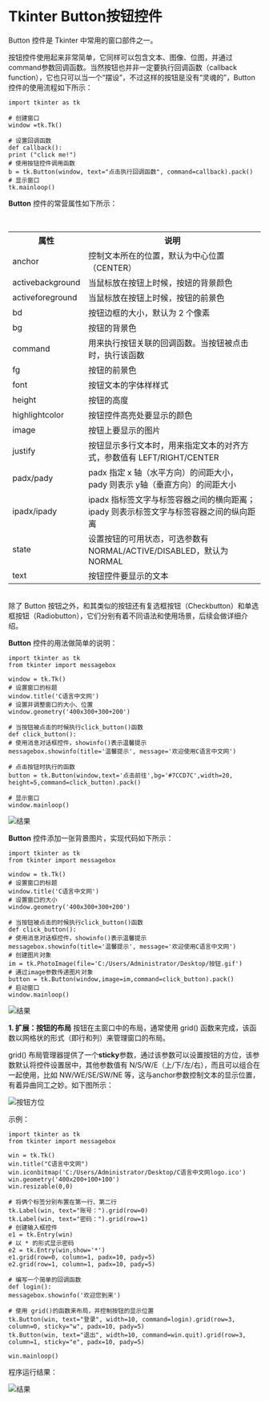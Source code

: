 # Tkinter Button按钮控件 #

Button 控件是 Tkinter 中常用的窗口部件之一。

按钮控件使用起来非常简单，它同样可以包含文本、图像、位图，并通过command参数回调函数。当然按钮也并非一定要执行回调函数（callback function），它也只可以当一个“摆设”，不过这样的按钮是没有“灵魂的”，Button 控件的使用流程如下所示：
    
    import tkinter as tk
    
    # 创建窗口
    window =tk.Tk()
    
    # 设置回调函数
    def callback():
    print ("click me!")
    # 使用按钮控件调用函数
    b = tk.Button(window, text="点击执行回调函数", command=callback).pack()
    # 显示窗口
    tk.mainloop()

**Button** 控件的常营属性如下所示：

<br />
<table>
<tbody>
<tr>
<th>
属性</th>
<th>
说明</th>
</tr>
<tr>
<td>
anchor</td>
<td>
控制文本所在的位置，默认为中心位置（CENTER）</td>
</tr>
<tr>
<td>
activebackground</td>
<td>
当鼠标放在按钮上时候，按妞的背景颜色</td>
</tr>
<tr>
<td>
activeforeground</td>
<td>
当鼠标放在按钮上时候，按钮的前景色</td>
</tr>
<tr>
<td>
bd</td>
<td>
按钮边框的大小，默认为 2 个像素</td>
</tr>
<tr>
<td>
bg</td>
<td>
按钮的背景色</td>
</tr>
<tr>
<td>
command</td>
<td>
用来执行按钮关联的回调函数。当按钮被点击时，执行该函数</td>
</tr>
<tr>
<td>
fg</td>
<td>
按钮的前景色</td>
</tr>
<tr>
<td>
font</td>
<td>
按钮文本的字体样样式</td>
</tr>
<tr>
<td>
height</td>
<td>
按钮的高度</td>
</tr>
<tr>
<td>
highlightcolor</td>
<td>
按钮控件高亮处要显示的颜色</td>
</tr>
<tr>
<td>
image</td>
<td>
按钮上要显示的图片</td>
</tr>
<tr>
<td>
justify</td>
<td>
按钮显示多行文本时，用来指定文本的对齐方式，参数值有 LEFT/RIGHT/CENTER</td>
</tr>
<tr>
<td>
padx/pady</td>
<td>
padx 指定 x 轴（水平方向）的间距大小，pady 则表示 y轴（垂直方向）的间距大小</td>
</tr>
<tr>
<td>
ipadx/ipady</td>
<td>
ipadx 指标签文字与标签容器之间的横向距离；ipady 则表示标签文字与标签容器之间的纵向距离</td>
</tr>
<tr>
<td>
state</td>
<td>
设置按钮的可用状态，可选参数有NORMAL/ACTIVE/DISABLED，默认为 NORMAL</td>
</tr>
<tr>
<td>
text</td>
<td>
按钮控件要显示的文本</td>
</tr>
</tbody>
</table>
<br />
除了 Button 按钮之外，和其类似的按钮还有复选框按钮（Checkbutton）和单选框按钮（Radiobutton），它们分别有着不同语法和使用场景，后续会做详细介绍。

**Button** 控件的用法做简单的说明：

    import tkinter as tk
    from tkinter import messagebox
    
    window = tk.Tk()
    # 设置窗口的标题
    window.title('C语言中文网')
    # 设置并调整窗口的大小、位置
    window.geometry('400x300+300+200')
    
    # 当按钮被点击的时候执行click_button()函数
    def click_button():
    # 使用消息对话框控件，showinfo()表示温馨提示
    messagebox.showinfo(title='温馨提示', message='欢迎使用C语言中文网')
    
    # 点击按钮时执行的函数
    button = tk.Button(window,text='点击前往',bg='#7CCD7C',width=20, height=5,command=click_button).pack()
    
    # 显示窗口
    window.mainloop()

![结果](http://c.biancheng.net/uploads/allimg/220105/11063021D-0.gif)

**Button** 控件添加一张背景图片，实现代码如下所示：

    import tkinter as tk
    from tkinter import messagebox
    
    window = tk.Tk()
    # 设置窗口的标题
    window.title('C语言中文网')
    # 设置窗口的大小
    window.geometry('400x300+300+200')
    
    # 当按钮被点击的时候执行click_button()函数
    def click_button():
    # 使用消息对话框控件，showinfo()表示温馨提示
    messagebox.showinfo(title='温馨提示', message='欢迎使用C语言中文网')
    # 创建图片对象
    im = tk.PhotoImage(file='C:/Users/Administrator/Desktop/按钮.gif')
    # 通过image参数传递图片对象
    button = tk.Button(window,image=im,command=click_button).pack()
    # 启动窗口
    window.mainloop()

![结果](http://c.biancheng.net/uploads/allimg/220105/1106303294-1.gif)

**1. 扩展：按钮的布局**
按钮在主窗口中的布局，通常使用 grid() 函数来完成，该函数以网格状的形式（即行和列）来管理窗口的布局。

grid() 布局管理器提供了一个**sticky**参数，通过该参数可以设置按钮的方位，该参数默认将控件设置居中，其他参数值有 N/S/W/E（上/下/左/右），而且可以组合在一起使用，比如 NW/WE/SE/SW/NE 等，这与anchor参数控制文本的显示位置，有着异曲同工之妙。如下图所示：

![按钮方位](http://c.biancheng.net/uploads/allimg/220105/1106303229-2.gif)

示例：

    import tkinter as tk
    from tkinter import messagebox
    
    win = tk.Tk()
    win.title("C语言中文网")
    win.iconbitmap('C:/Users/Administrator/Desktop/C语言中文网logo.ico')
    win.geometry('400x200+100+100')
    win.resizable(0,0)
    
    # 将俩个标签分别布置在第一行、第二行
    tk.Label(win, text="账号：").grid(row=0)
    tk.Label(win, text="密码：").grid(row=1)
    # 创建输入框控件
    e1 = tk.Entry(win)
    # 以 * 的形式显示密码
    e2 = tk.Entry(win,show='*')
    e1.grid(row=0, column=1, padx=10, pady=5)
    e2.grid(row=1, column=1, padx=10, pady=5)
    
    # 编写一个简单的回调函数
    def login():
    messagebox.showinfo('欢迎您到来')
    
    # 使用 grid()的函数来布局，并控制按钮的显示位置
    tk.Button(win, text="登录", width=10, command=login).grid(row=3, column=0, sticky="w", padx=10, pady=5)
    tk.Button(win, text="退出", width=10, command=win.quit).grid(row=3, column=1, sticky="e", padx=10, pady=5)
    
    win.mainloop()

程序运行结果：

![结果](http://c.biancheng.net/uploads/allimg/220105/1106304545-3.gif)